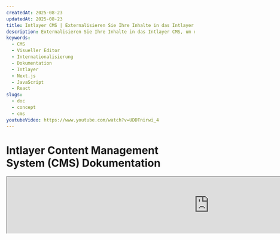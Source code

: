 ```yaml
---
createdAt: 2025-08-23
updatedAt: 2025-08-23
title: Intlayer CMS | Externalisieren Sie Ihre Inhalte in das Intlayer CMS
description: Externalisieren Sie Ihre Inhalte in das Intlayer CMS, um die Verwaltung Ihrer Inhalte an Ihr Team zu delegieren.
keywords:
  - CMS
  - Visueller Editor
  - Internationalisierung
  - Dokumentation
  - Intlayer
  - Next.js
  - JavaScript
  - React
slugs:
  - doc
  - concept
  - cms
youtubeVideo: https://www.youtube.com/watch?v=UDDTnirwi_4
---
```


# Intlayer Content Management System (CMS) Dokumentation

<iframe title="Visueller Editor + CMS für Ihre Webanwendung: Intlayer erklärt" class="m-auto aspect-[16/9] w-full overflow-hidden rounded-lg border-0" allow="autoplay; gyroscope;" loading="lazy" width="1080" height="auto" src="https://www.youtube.com/embed/UDDTnirwi_4?autoplay=0&amp;origin=http://intlayer.org&amp;controls=0&amp;rel=1"/>

Das Intlayer CMS ist eine Anwendung, die es Ihnen ermöglicht, die Inhalte eines Intlayer-Projekts auszulagern.

Dafür führt Intlayer das Konzept der „fernen Wörterbücher“ ein.

![Intlayer CMS Oberfläche](https://github.com/aymericzip/intlayer/blob/main/docs/assets/CMS.png)

## Verständnis von fernen Wörterbüchern

Intlayer unterscheidet zwischen „lokalen“ und „fernen“ Wörterbüchern.

- Ein „lokales“ Wörterbuch ist ein Wörterbuch, das in Ihrem Intlayer-Projekt deklariert ist. Zum Beispiel die Deklarationsdatei eines Buttons oder Ihrer Navigationsleiste. In diesem Fall macht es keinen Sinn, Ihre Inhalte auszulagern, da sich diese Inhalte nicht häufig ändern sollen.

- Ein „fernes“ Wörterbuch ist ein Wörterbuch, das über das Intlayer CMS verwaltet wird. Dies kann nützlich sein, um Ihrem Team zu ermöglichen, Ihre Inhalte direkt auf Ihrer Website zu verwalten, und zielt außerdem darauf ab, A/B-Testfunktionen und automatische SEO-Optimierung zu nutzen.

## Visueller Editor vs. CMS

Der [Intlayer Visual](https://github.com/aymericzip/intlayer/blob/main/docs/docs/de/intlayer_visual_editor.md) Editor ist ein Werkzeug, das es Ihnen ermöglicht, Ihre Inhalte in einem visuellen Editor für lokale Wörterbücher zu verwalten. Sobald eine Änderung vorgenommen wird, wird der Inhalt im Code-Basis ersetzt. Das bedeutet, dass die Anwendung neu gebaut wird und die Seite neu geladen wird, um den neuen Inhalt anzuzeigen.

Im Gegensatz dazu ist das Intlayer CMS ein Werkzeug, das es Ihnen ermöglicht, Ihre Inhalte in einem visuellen Editor für ferne Wörterbücher zu verwalten. Sobald eine Änderung vorgenommen wird, wirkt sich der Inhalt **nicht** auf Ihre Code-Basis aus. Und die Website zeigt automatisch den geänderten Inhalt an.

## Integration

Für weitere Details zur Installation des Pakets siehe den entsprechenden Abschnitt unten:

### Integration mit Next.js

Für die Integration mit Next.js siehe die [Installationsanleitung](https://github.com/aymericzip/intlayer/blob/main/docs/docs/de/intlayer_with_nextjs_15.md).

### Integration mit Create React App

Für die Integration mit Create React App siehe die [Installationsanleitung](https://github.com/aymericzip/intlayer/blob/main/docs/docs/de/intlayer_with_create_react_app.md).

### Integration mit Vite + React

Für die Integration mit Vite + React siehe die [Installationsanleitung](https://github.com/aymericzip/intlayer/blob/main/docs/docs/de/intlayer_with_vite+react.md).

## Konfiguration

In Ihrer Intlayer-Konfigurationsdatei können Sie die CMS-Einstellungen anpassen:

```typescript fileName="intlayer.config.ts" codeFormat="typescript"
import type { IntlayerConfig } from "intlayer";

const config: IntlayerConfig = {
  // ... andere Konfigurationseinstellungen
  editor: {
    /**
     * Erforderlich
     *
     * Die URL der Anwendung.
     * Dies ist die URL, auf die der visuelle Editor abzielt.
     */
    applicationURL: process.env.INTLAYER_APPLICATION_URL,

    /**
     * Erforderlich
     *
     * Client-ID und Client-Secret sind erforderlich, um den Editor zu aktivieren.
     * Sie ermöglichen die Identifizierung des Benutzers, der den Inhalt bearbeitet.
     * Sie können durch das Erstellen eines neuen Clients im Intlayer Dashboard - Projekte (https://intlayer.org/dashboard/projects) erhalten werden.
     * clientId: process.env.INTLAYER_CLIENT_ID,
     * clientSecret: process.env.INTLAYER_CLIENT_SECRET,
     */
    clientId: process.env.INTLAYER_CLIENT_ID,
    clientSecret: process.env.INTLAYER_CLIENT_SECRET,

    /**
     * Optional
     *
     * Falls Sie das Intlayer CMS selbst hosten, können Sie die URL des CMS festlegen.
     *
     * Die URL des Intlayer CMS.
     * Standardmäßig ist sie auf https://intlayer.org gesetzt.
     */
    cmsURL: process.env.INTLAYER_CMS_URL,

    /**
     * Optional
     *
     * Falls Sie das Intlayer CMS selbst hosten, können Sie die URL des Backends festlegen.
     *
     * Die URL des Intlayer CMS.
     * Standardmäßig ist sie auf https://back.intlayer.org gesetzt.
     */
    backendURL: process.env.INTLAYER_BACKEND_URL,
  },
};

export default config;
```

```javascript fileName="intlayer.config.mjs" codeFormat="esm"
/** @type {import('intlayer').IntlayerConfig} */
const config = {
  // ... andere Konfigurationseinstellungen
  editor: {
    /**
     * Erforderlich
     *
     * Die URL der Anwendung.
     * Dies ist die URL, auf die der visuelle Editor abzielt.
     */
    applicationURL: process.env.INTLAYER_APPLICATION_URL,

    /**
     * Erforderlich
     *
     * Client-ID und Client-Secret sind erforderlich, um den Editor zu aktivieren.
     * Sie ermöglichen die Identifizierung des Benutzers, der den Inhalt bearbeitet.
     * Diese können durch das Erstellen eines neuen Clients im Intlayer Dashboard - Projekte (https://intlayer.org/dashboard/projects) erhalten werden.
     * clientId: process.env.INTLAYER_CLIENT_ID,
     * clientSecret: process.env.INTLAYER_CLIENT_SECRET,
     */
    clientId: process.env.INTLAYER_CLIENT_ID,
    clientSecret: process.env.INTLAYER_CLIENT_SECRET,

    /**
     * Optional
     *
     * Falls Sie das Intlayer CMS selbst hosten, können Sie die URL des CMS festlegen.
     *
     * Die URL des Intlayer CMS.
     * Standardmäßig ist sie auf https://intlayer.org gesetzt
     */
    cmsURL: process.env.INTLAYER_CMS_URL,

    /**
     * Optional
     *
     * Falls Sie das Intlayer CMS selbst hosten, können Sie die URL des Backends festlegen.
     *
     * Die URL des Intlayer CMS.
     * Standardmäßig ist sie auf https://back.intlayer.org gesetzt
     */
    backendURL: process.env.INTLAYER_BACKEND_URL,
  },
};

export default config;
```

```javascript fileName="intlayer.config.cjs" codeFormat="commonjs"
/** @type {import('intlayer').IntlayerConfig} */
const config = {
  // ... andere Konfigurationseinstellungen
  editor: {
    /**
     * Erforderlich
     *
     * Die URL der Anwendung.
     * Dies ist die URL, auf die der visuelle Editor abzielt.
     */
    applicationURL: process.env.INTLAYER_APPLICATION_URL,

    /**
     * Erforderlich
     *
     * Client-ID und Client-Secret sind erforderlich, um den Editor zu aktivieren.
     * Sie ermöglichen die Identifizierung des Benutzers, der den Inhalt bearbeitet.
     * Sie können durch das Erstellen eines neuen Clients im Intlayer Dashboard - Projekte (https://intlayer.org/dashboard/projects) erhalten werden.
     * clientId: process.env.INTLAYER_CLIENT_ID,
     * clientSecret: process.env.INTLAYER_CLIENT_SECRET,
     */
    clientId: process.env.INTLAYER_CLIENT_ID,
    clientSecret: process.env.INTLAYER_CLIENT_SECRET,

    /**
     * Optional
     *
     * Falls Sie das Intlayer CMS selbst hosten, können Sie die URL des CMS festlegen.
     *
     * Die URL des Intlayer CMS.
     * Standardmäßig ist sie auf https://intlayer.org gesetzt
    cmsURL: process.env.INTLAYER_CMS_URL,

    /**
     * Optional
     *
     * Falls Sie das Intlayer CMS selbst hosten, können Sie die URL des Backends festlegen.
     *
     * Die URL des Intlayer CMS.
     * Standardmäßig ist sie auf https://back.intlayer.org gesetzt.
     */
    backendURL: process.env.INTLAYER_BACKEND_URL,
  },
};

module.exports = config;
```

> Wenn Sie keine Client-ID und kein Client-Secret haben, können Sie diese durch das Erstellen eines neuen Clients im [Intlayer Dashboard - Projekte](https://intlayer.org/dashboard/projects) erhalten.

> Um alle verfügbaren Parameter zu sehen, konsultieren Sie die [Konfigurationsdokumentation](https://github.com/aymericzip/intlayer/blob/main/docs/docs/de/configuration.md).

## Verwendung des CMS

### Konfiguraton hochladen

Um das Intlayer CMS zu konfigurieren, können Sie die [intlayer CLI](https://github.com/aymericzip/intlayer/tree/main/docs/docs/de/intlayer_cli.md) Befehle verwenden.

```bash
npx intlayer config push
```

> Wenn Sie Umgebungsvariablen in Ihrer `intlayer.config.ts` Konfigurationsdatei verwenden, können Sie die gewünschte Umgebung mit dem Argument `--env` angeben:

```bash
npx intlayer config push --env production
```

Dieser Befehl lädt Ihre Konfiguration in das Intlayer CMS hoch.

### Ein Wörterbuch hochladen

Um Ihre Lokalisierungswörterbücher in ein entferntes Wörterbuch zu transformieren, können Sie die [intlayer CLI](https://github.com/aymericzip/intlayer/tree/main/docs/docs/de/intlayer_cli.md) Befehle verwenden.

```bash
npx intlayer dictionary push -d my-first-dictionary-key
```

> Wenn Sie Umgebungsvariablen in Ihrer `intlayer.config.ts` Konfigurationsdatei verwenden, können Sie die gewünschte Umgebung mit dem Argument `--env` angeben:

```bash
npx intlayer dictionary push -d my-first-dictionary-key --env production
```

Dieser Befehl lädt Ihre anfänglichen Inhaltswörterbücher hoch und macht sie für asynchrones Abrufen und Bearbeiten über die Intlayer-Plattform verfügbar.

### Wörterbuch bearbeiten

Anschließend können Sie Ihr Wörterbuch im [Intlayer CMS](https://intlayer.org/dashboard/content) anzeigen und verwalten.

## Live-Synchronisation

Live Sync ermöglicht es Ihrer App, CMS-Inhaltsänderungen zur Laufzeit widerzuspiegeln. Kein Neuaufbau oder erneutes Bereitstellen erforderlich. Wenn aktiviert, werden Updates an einen Live-Sync-Server gestreamt, der die Wörterbücher aktualisiert, die Ihre Anwendung liest.

> Live Sync erfordert eine kontinuierliche Serververbindung und ist im Enterprise-Plan verfügbar.

Aktivieren Sie Live Sync, indem Sie Ihre Intlayer-Konfiguration aktualisieren:

```typescript fileName="intlayer.config.ts" codeFormat="typescript"
import type { IntlayerConfig } from "intlayer";

const config: IntlayerConfig = {
  // ... andere Konfigurationseinstellungen
  editor: {
    /**
     * Aktiviert das Hot-Reloading der Lokalisierungskonfigurationen, wenn Änderungen erkannt werden.
     * Zum Beispiel, wenn ein Wörterbuch hinzugefügt oder aktualisiert wird, aktualisiert die Anwendung
     * den auf der Seite angezeigten Inhalt.
     *
     * Da Hot-Reloading eine kontinuierliche Verbindung zum Server erfordert, ist es
     * nur für Kunden des `enterprise`-Plans verfügbar.
     *
     * Standard: false
     */
    liveSync: true,
  },
  build: {
    /**
     * Steuert, wie Wörterbücher importiert werden:
     *
     * - "live": Wörterbücher werden dynamisch über die Live Sync API abgerufen.
     *   Ersetzt useIntlayer durch useDictionaryDynamic.
     *
     * Hinweis: Der Live-Modus verwendet die Live Sync API, um Wörterbücher abzurufen. Wenn der API-Aufruf
     * fehlschlägt, werden die Wörterbücher dynamisch importiert.
     * Hinweis: Nur Wörterbücher mit entfernten Inhalten und dem "live"-Flag verwenden den Live-Modus.
     * Andere verwenden den dynamischen Modus für bessere Leistung.
     */
    importMode: "live",
  },
};

export default config;
```

```javascript fileName="intlayer.config.mjs" codeFormat="esm"
/** @type {import('intlayer').IntlayerConfig} */
const config = {
  // ... andere Konfigurationseinstellungen
  editor: {
    /**
     * Ermöglicht das Hot-Reloading von Sprachkonfigurationen, wenn Änderungen erkannt werden.
     * Zum Beispiel, wenn ein Wörterbuch hinzugefügt oder aktualisiert wird, aktualisiert die Anwendung
     * den auf der Seite angezeigten Inhalt.
     *
     * Da Hot-Reloading eine kontinuierliche Verbindung zum Server erfordert, ist es
     * nur für Kunden des `enterprise`-Plans verfügbar.
     *
     * Standard: false
     */
    liveSync: true,
  },
  build: {
    /**
     * Steuert, wie Wörterbücher importiert werden:
     *
     * - "live": Wörterbücher werden dynamisch über die Live Sync API abgerufen.
     *   Ersetzt useIntlayer durch useDictionaryDynamic.
     *
     * Hinweis: Der Live-Modus verwendet die Live Sync API, um Wörterbücher abzurufen. Wenn der API-Aufruf
     * fehlschlägt, werden die Wörterbücher dynamisch importiert.
     * Hinweis: Nur Wörterbücher mit Remote-Inhalten und dem "live"-Flag verwenden den Live-Modus.
     * Andere verwenden den dynamischen Modus zur Leistungssteigerung.
     */
    importMode: "live",
  },
};

export default config;
```

```javascript fileName="intlayer.config.cjs" codeFormat="commonjs"
/** @type {import('intlayer').IntlayerConfig} */
const config = {
  // ... andere Konfigurationseinstellungen
  editor: {
    /**
     * Aktiviert das Hot-Reloading der Lokalisierungskonfigurationen, wenn Änderungen erkannt werden.
     * Zum Beispiel, wenn ein Wörterbuch hinzugefügt oder aktualisiert wird, aktualisiert die Anwendung
     * den auf der Seite angezeigten Inhalt.
     *
     * Da Hot-Reloading eine kontinuierliche Verbindung zum Server erfordert, ist es
     * nur für Kunden des `enterprise`-Plans verfügbar.
     *
     * Standard: false
     */
    liveSync: true,

    /**
     * Der Port des Live Sync Servers.
     *
     * Standard: 4000
     */
    liveSyncPort: 4000,

    /**
     * Die URL des Live Sync Servers.
     *
     * Standard: http://localhost:{liveSyncPort}
     */
    liveSyncURL: "https://live.example.com",
  },
  build: {
    /**
     * Steuert, wie Wörterbücher importiert werden:
     *
     * - "live": Wörterbücher werden dynamisch über die Live Sync API abgerufen.
     *   Ersetzt useIntlayer durch useDictionaryDynamic.
     *
     * Hinweis: Der Live-Modus verwendet die Live Sync API, um Wörterbücher abzurufen. Wenn der API-Aufruf
     * fehlschlägt, werden Wörterbücher dynamisch importiert.
     * Hinweis: Nur Wörterbücher mit entfernten Inhalten und "live"-Flags verwenden den Live-Modus.
     * Andere verwenden aus Leistungsgründen den dynamischen Modus.
     */
    importMode: "live",
  },
};

module.exports = config;
```

Starten Sie den Live Sync Server, um Ihre Anwendung einzubinden:

Beispiel mit Next.js:

```json5 fileName="package.json"
{
  "scripts": {
    // ... andere Skripte
    "build": "next build",
    "dev": "next dev",
    "start": "npx intlayer live --process 'next start'",
  },
}
```

Beispiel mit Vite:

```json5 fileName="package.json"
{
  "scripts": {
    // ... andere Skripte
    "build": "vite build",
    "dev": "vite dev",
    "start": "npx intlayer live --process 'vite start'",
  },
}
```

Der Live Sync Server umschließt Ihre Anwendung und wendet automatisch aktualisierte Inhalte an, sobald diese eintreffen.

Um Änderungsbenachrichtigungen vom CMS zu erhalten, hält der Live-Sync-Server eine SSE-Verbindung zum Backend aufrecht. Wenn sich Inhalte im CMS ändern, leitet das Backend die Aktualisierung an den Live-Sync-Server weiter, der die neuen Wörterbücher schreibt. Ihre Anwendung spiegelt die Aktualisierung bei der nächsten Navigation oder beim Neuladen des Browsers wider – ein Neubau ist nicht erforderlich.

Flussdiagramm (CMS/Backend -> Live Sync Server -> Application Server -> Frontend):

![Live Sync Logik Schema](https://github.com/aymericzip/intlayer/blob/main/docs/assets/live_sync_logic_schema.svg)

So funktioniert es:

![Live Sync Ablauf CMS/Backend/Live Sync Server/Application Server/Frontend Schema](https://github.com/aymericzip/intlayer/blob/main/docs/assets/live_sync_flow_scema.svg)

### Entwicklungs-Workflow (lokal)

- In der Entwicklung werden alle entfernten Wörterbücher beim Start der Anwendung abgerufen, sodass Sie Updates schnell testen können.
- Um Live Sync lokal mit Next.js zu testen, umschließen Sie Ihren Dev-Server:

```json5 fileName="package.json"
{
  "scripts": {
    // ... andere Skripte
    "dev": "npx intlayer live --process 'next dev'",
    // "dev": "npx intlayer live --process 'vite dev'", // Für Vite
  },
}
```

Aktivieren Sie die Optimierung, damit Intlayer während der Entwicklung die Live-Import-Transformationen anwendet:

```typescript fileName="intlayer.config.ts" codeFormat="typescript"
import type { IntlayerConfig } from "intlayer";

const config: IntlayerConfig = {
  editor: {
    applicationURL: "http://localhost:5173",
    liveSyncURL: "http://localhost:4000",
    liveSync: true,
  },
  build: {
    optimize: true,
    importMode: "live",
  },
};

export default config;
```

```javascript fileName="intlayer.config.mjs" codeFormat="esm"
/** @type {import('intlayer').IntlayerConfig} */
const config = {
  editor: {
    applicationURL: "http://localhost:5173",
    liveSyncURL: "http://localhost:4000",
    liveSync: true,
  },
  build: {
    optimize: true,
    importMode: "live",
  },
};

export default config;
```

```javascript fileName="intlayer.config.cjs" codeFormat="commonjs"
/** @type {import('intlayer').IntlayerConfig} */
const config = {
  editor: {
    applicationURL: "http://localhost:5173",
    liveSyncURL: "http://localhost:4000",
    liveSync: true,
  },
  build: {
    optimize: true,
    importMode: "live",
  },
};

module.exports = config;
```

Diese Konfiguration umschließt Ihren Dev-Server mit dem Live Sync Server, lädt entfernte Wörterbücher beim Start und streamt Updates vom CMS über SSE. Aktualisieren Sie die Seite, um Änderungen zu sehen.

Hinweise und Einschränkungen:

- Fügen Sie die Live Sync-Quelle zu Ihrer Site-Sicherheitsrichtlinie (CSP) hinzu. Stellen Sie sicher, dass die Live Sync-URL in `connect-src` (und `frame-ancestors`, falls relevant) erlaubt ist.
- Live Sync funktioniert nicht mit statischem Output. Für Next.js muss die Seite dynamisch sein, um zur Laufzeit Updates zu erhalten (z. B. verwenden Sie `generateStaticParams`, `generateMetadata`, `getServerSideProps` oder `getStaticProps` entsprechend, um vollständige statische Einschränkungen zu vermeiden).

Diese Einrichtung bindet Ihren Entwicklungsserver mit dem Live-Sync-Server, lädt beim Start entfernte Wörterbücher und streamt Aktualisierungen vom CMS über SSE. Aktualisieren Sie die Seite, um Änderungen zu sehen.

Hinweise und Einschränkungen:

- Fügen Sie die Live-Sync-Quelle zu Ihrer Sicherheitsrichtlinie der Website (CSP) hinzu. Stellen Sie sicher, dass die Live-Sync-URL in `connect-src` (und `frame-ancestors`, falls relevant) erlaubt ist.
- Live Sync funktioniert nicht mit statischer Ausgabe. Für Next.js muss die Seite dynamisch sein, um zur Laufzeit Updates zu erhalten (z. B. verwenden Sie `generateStaticParams`, `generateMetadata`, `getServerSideProps` oder `getStaticProps` entsprechend, um vollständige statische Einschränkungen zu vermeiden).
- Im CMS hat jedes Wörterbuch ein `live`-Flag. Nur Wörterbücher mit `live=true` werden über die Live-Sync-API abgerufen; andere werden dynamisch importiert und bleiben zur Laufzeit unverändert.
- Das `live`-Flag wird für jedes Wörterbuch zur Build-Zeit ausgewertet. Wenn der entfernte Inhalt während des Builds nicht mit `live=true` gekennzeichnet war, müssen Sie neu bauen, um Live Sync für dieses Wörterbuch zu aktivieren.
- Der Live-Sync-Server muss in der Lage sein, in `.intlayer` zu schreiben. In Containern stellen Sie sicher, dass Schreibzugriff auf `/.intlayer` besteht.

## Debug

Wenn Sie Probleme mit dem CMS haben, überprüfen Sie Folgendes:

- Die Anwendung läuft.

- Die [`editor`](https://intlayer.org/doc/concept/configuration#editor-configuration)-Konfiguration ist in Ihrer Intlayer-Konfigurationsdatei korrekt gesetzt.
  - Erforderliche Felder:
- Die Anwendungs-URL sollte mit der in der Editor-Konfiguration (`applicationURL`) eingestellten URL übereinstimmen.
- Die CMS-URL

- Stellen Sie sicher, dass die Projektkonfiguration in das Intlayer CMS übertragen wurde.

- Der visuelle Editor verwendet ein iframe, um Ihre Website anzuzeigen. Stellen Sie sicher, dass die Content Security Policy (CSP) Ihrer Website die CMS-URL als `frame-ancestors` erlaubt (standardmäßig 'https://intlayer.org'). Überprüfen Sie die Editor-Konsole auf Fehler.

## Dokumentationshistorie

| Version | Datum      | Änderungen                                     |
| ------- | ---------- | ---------------------------------------------- |
| 6.0.1   | 2025-09-22 | Live-Sync-Dokumentation hinzugefügt            |
| 6.0.0   | 2025-09-04 | Ersetzte das Feld `hotReload` durch `liveSync` |
| 5.5.10  | 2025-06-29 | Historie initialisiert                         |
